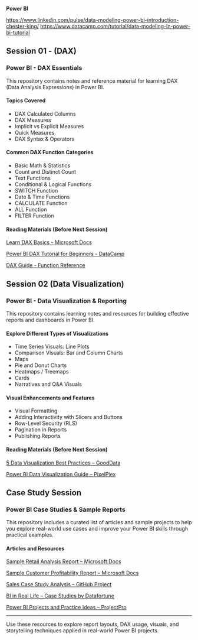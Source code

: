 **Power BI** 

https://www.linkedin.com/pulse/data-modeling-power-bi-introduction-chester-king/
https://www.datacamp.com/tutorial/data-modeling-in-power-bi-tutorial


## Session 01 - (DAX)

### Power BI - DAX Essentials 

This repository contains notes and reference material for learning DAX (Data Analysis Expressions) in Power BI.

#### Topics Covered

- DAX Calculated Columns
- DAX Measures
- Implicit vs Explicit Measures
- Quick Measures
- DAX Syntax & Operators

#### Common DAX Function Categories

- Basic Math & Statistics  
- Count and Distinct Count  
- Text Functions  
- Conditional & Logical Functions  
- SWITCH Function  
- Date & Time Functions  
- CALCULATE Function  
- ALL Function  
- FILTER Function  

#### Reading Materials (Before Next Session)

[Learn DAX Basics - Microsoft Docs](https://learn.microsoft.com/en-us/power-bi/transform-model/desktop-quickstart-learn-dax-basics)
  
[Power BI DAX Tutorial for Beginners - DataCamp](https://www.datacamp.com/tutorial/power-bi-dax-tutorial-for-beginners)  

[DAX Guide - Function Reference](https://dax.guide/)

## Session 02 (Data Visualization)

### Power BI - Data Visualization & Reporting

This repository contains learning notes and resources for building effective reports and dashboards in Power BI.

#### Explore Different Types of Visualizations

- Time Series Visuals: Line Plots
- Comparison Visuals: Bar and Column Charts
- Maps
- Pie and Donut Charts
- Heatmaps / Treemaps
- Cards
- Narratives and Q&A Visuals

#### Visual Enhancements and Features

- Visual Formatting
- Adding Interactivity with Slicers and Buttons
- Row-Level Security (RLS)
- Pagination in Reports
- Publishing Reports

#### Reading Materials (Before Next Session)

[5 Data Visualization Best Practices – GoodData](https://www.gooddata.com/blog/5-data-visualization-best-practices/)  

[Power BI Data Visualization Guide – PixelPlex](https://pixelplex.io/blog/power-bi-data-visualization/)

## Case Study Session

### Power BI Case Studies & Sample Reports

This repository includes a curated list of articles and sample projects to help you explore real-world use cases and improve your Power BI skills through practical examples.

#### Articles and Resources

[Sample Retail Analysis Report – Microsoft Docs](https://learn.microsoft.com/en-us/power-bi/create-reports/sample-retail-analysis)

[Sample Customer Profitability Report – Microsoft Docs](https://learn.microsoft.com/en-us/power-bi/create-reports/sample-customer-profitability)

[Sales Case Study Analysis – GitHub Project](https://github.com/aisha305/Sales-Case-Study-Analysis-)

[BI in Real Life – Case Studies by Datafortune](https://datafortune.com/bi-in-real-life-case-studies-showcasing-the-impact-of-business-intelligence-services/)

[Power BI Projects and Practice Ideas – ProjectPro](https://www.projectpro.io/article/power-bi-microsoft-projects-examples-and-ideas-for-practice/533)

---

Use these resources to explore report layouts, DAX usage, visuals, and storytelling techniques applied in real-world Power BI projects.


